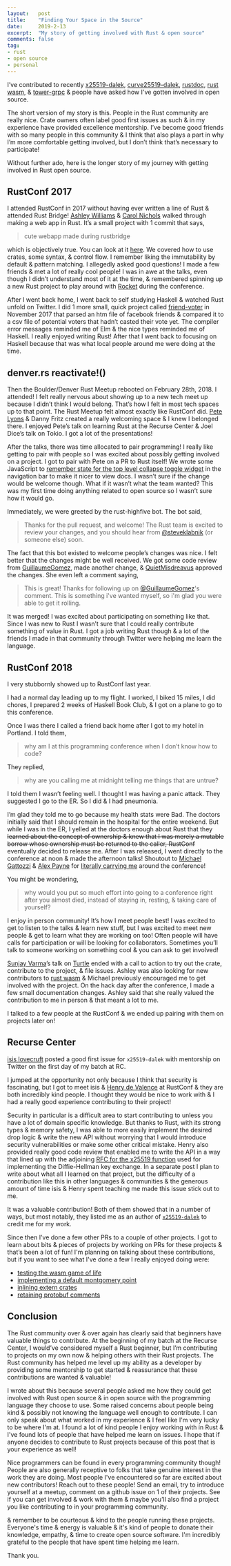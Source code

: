 ```yaml
---
layout:   post
title:    "Finding Your Space in the Source"
date:     2019-2-13
excerpt:  "My story of getting involved with Rust & open source"
comments: false
tag:
- rust
- open source
- personal
---
```


I’ve contributed to recently
[x25519-dalek](https://github.com/dalek-cryptography/x25519-dalek),
[curve25519-dalek](https://github.com/dalek-cryptography/curve25519-dalek),
[rustdoc](https://github.com/rust-lang/rust/tree/master/src/librustdoc),
[rust wasm](https://github.com/rustwasm), &
[tower-grpc](https://github.com/tower-rs/tower-grpc) & people have asked
how I've gotten involved in open source.

The short version of my story is this. People in the Rust community are
really nice. Crate owners often label good first issues as such & in my
experience have provided excellence mentorship. I’ve become good friends
with so many people in this community & I think that also plays a part
in why I’m more comfortable getting involved, but I don’t think that’s
necessary to participate!

Without further ado, here is the longer story of my journey with getting
involved in Rust open source.

## RustConf 2017

I attended RustConf in 2017 without having ever written a line of Rust &
attended Rust Bridge! [Ashley Williams](https://twitter.com/ag_dubs) &
[Carol Nichols](https://twitter.com/Carols10cents) walked through making
a web app in Rust. It’s a small project with 1 commit that says,

> cute webapp made during rustbridge

which is objectively true. You can look at it
[here](https://github.com/DebugSteven/rustbridge). We covered how to use
crates, some syntax, & control flow. I remember liking the immutability
by default & pattern matching. I allegedly asked good questions! I made
a few friends & met a lot of really cool people! I was in awe at the
talks, even though I didn’t understand most of it at the time, &
remembered spinning up a new Rust project to play around with
[Rocket](https://rocket.rs/) during the conference.

After I went back home, I went back to self studying Haskell & watched
Rust unfold on Twitter. I did 1 more small, quick project called
[friend-voter](https://github.com/DebugSteven/friend-voter) in November
2017 that parsed an htm file of facebook friends & compared it to a csv
file of potential voters that hadn’t casted their vote yet. The compiler
error messages reminded me of Elm & the nice types reminded me of
Haskell. I really enjoyed writing Rust! After that I went back to
focusing on Haskell because that was what local people around me were
doing at the time.

## denver.rs reactivate!()

Then the Boulder/Denver Rust Meetup rebooted on February 28th, 2018. I
attended! I felt really nervous about showing up to a new tech meet up
because I didn’t think I would belong. That’s how I felt in most tech
spaces up to that point. The Rust Meetup felt almost exactly like
RustConf did. [Pete Lyons](https://twitter.com/focusaurus) & Danny Fritz
created a really welcoming space & I knew I belonged there. I enjoyed
Pete’s talk on learning Rust at the Recurse Center & Joel Dice’s talk on
Tokio. I got a lot of the presentations!

After the talks, there was time allocated to pair programming! I really
like getting to pair with people so I was excited about possibly getting
involved on a project. I got to pair with Pete on a PR to Rust itself!
We wrote some JavaScript to [remember state for the top level collapse
toggle widget](https://github.com/rust-lang/rust/pull/48631) in the
navigation bar to make it nicer to view docs. I wasn’t sure if the
change would be welcome though. What if it wasn’t what the team wanted?
This was my first time doing anything related to open source so I wasn’t
sure how it would go.

Immediately, we were greeted by the rust-highfive bot. The bot said,

> Thanks for the pull request, and welcome! The Rust team is excited to
> review your changes, and you should hear from
> [@steveklabnik](https://github.com/steveklabnik) (or someone else)
> soon.

The fact that this bot existed to welcome people’s changes was nice. I
felt better that the changes might be well received. We got some code
review from [GuillaumeGomez](https://github.com/GuillaumeGomez), made
another change, & [QuietMisdreavus](https://github.com/QuietMisdreavus)
approved the changes. She even left a comment saying,

> This is great! Thanks for following up on
> [@GuillaumeGomez](https://github.com/GuillaumeGomez)'s comment.
> This is something i've wanted myself, so i'm glad you were able to get
> it rolling.

It was merged! I was excited about participating on something like that.
Since I was new to Rust I wasn’t sure that I could really contribute
something of value in Rust. I got a job writing Rust though & a lot of
the friends I made in that community through Twitter were helping me
learn the language.

## RustConf 2018

I very stubbornly showed up to RustConf last year.

I had a normal day leading up to my flight. I worked, I biked 15 miles,
I did chores, I prepared 2 weeks of Haskell Book Club, & I got on a
plane to go to this conference.

Once I was there I called a friend back home after I got to my hotel in
Portland. I told them,
> why am I at this programming conference when I don’t know how to code?

They replied,
> why are you calling me at midnight telling me things that are untrue?

I told them I wasn’t feeling well. I thought I was having a panic
attack. They suggested I go to the ER. So I did & I had pneumonia.

I’m glad they told me to go because my health stats were Bad. The
doctors initially said that I should remain in the hospital for the
entire weekend. But while I was in the ER, I yelled at the doctors
enough about Rust that they <s>learned about the concept of ownership &
knew that I was merely a mutable borrow whose ownership must be returned
to the caller, RustConf</s> eventually decided to release me. After I
was released, I went directly to the conference at noon & made the
afternoon talks! Shoutout to [Michael
Gattozzi](https://twitter.com/mgattozzi) & [Alex
Payne](https://twitter.com/myrrlyn) for [literally carrying
me](https://twitter.com/DebugSteven/status/1030555170847879168) around
the conference!

You might be wondering,
> why would you put so much effort into going to a conference right
> after you almost died, instead of staying in, resting, & taking care
> of yourself?

I enjoy in person community! It’s how I meet people best! I was excited
to get to listen to the talks & learn new stuff, but I was excited to
meet new people & get to learn what they are working on too! Often
people will have calls for participation or will be looking for
collaborators. Sometimes you’ll talk to someone working on something
cool & you can ask to get involved!

[Sunjay Varma](https://twitter.com/Sunjay03)’s talk on
[Turtle](https://github.com/sunjay/turtle) ended with a call to action
to try out the crate, contribute to the project, & file issues. Ashley
was also looking for new contributors to [rust
wasm](https://github.com/rustwasm) & Michael previously encouraged me to
get involved with the project. On the hack day after the conference, I
made a few small documentation changes. Ashley said that she really
valued the contribution to me in person & that meant a lot to me.

I talked to a few people at the RustConf & we ended up pairing with them
on projects later on!

## Recurse Center

[isis lovecruft](https://twitter.com/isislovecruft) posted a good first
issue for `x25519-dalek` with mentorship on Twitter on the first day of
my batch at RC.

I jumped at the opportunity not only because I think that security is
fascinating, but I got to meet isis & [Henry de
Valence](https://twitter.com/hdevalence) at RustConf & they are both
incredibly kind people. I thought they would be nice to work with & I
had a really good experience contributing to their project!

Security in particular is a difficult area to start contributing to
unless you have a lot of domain specific knowledge. But thanks to Rust,
with its strong types & memory safety, I was able to more easily
implement the desired drop logic & write the new API without worrying that
I would introduce security vulnerabilities or make some other critical
mistake. Henry also provided really good code review that enabled me to
write the API in a way that lined up with the adjoining [RFC for the
x25519 function](https://tools.ietf.org/html/rfc7748#page-7) used for
implementing the Diffie-Hellman key exchange. In a separate post I plan
to write about what all I learned on that project, but the difficulty of
a contribution like this in other languages & communities & the generous
amount of time isis & Henry spent teaching me made this issue stick out
to me.

It was a valuable contribution! Both of them showed that in a number of
ways, but most notably, they listed me as an author of
[`x25519-dalek`](https://crates.io/crates/x25519-dalek) to credit me for
my work.

Since then I’ve done a few other PRs to a couple of other projects. I
got to learn about bits & pieces of projects by working on PRs for these
projects & that’s been a lot of fun! I'm planning on talking about these
contributions, but if you want to see what I've done a few I really
enjoyed doing were:

- [testing the wasm game of life](https://github.com/rustwasm/book/pull/137)
- [implementing a default montgomery point](https://github.com/dalek-cryptography/curve25519-dalek/pull/210)
- [inlining extern crates](https://github.com/rust-lang/rust/pull/57508)
- [retaining protobuf comments](https://github.com/tower-rs/tower-grpc/pull/112)

## Conclusion

The Rust community over & over again has clearly said that beginners
have valuable things to contribute. At the beginning of my batch at the
Recurse Center, I would’ve considered myself a Rust beginner, but I’m
contributing to projects on my own now & helping others with their Rust
projects. The Rust community has helped me level up my ability as a
developer by providing some mentorship to get started & reassurance that
these contributions are wanted & valuable!

I wrote about this because several people asked me how they could get
involved with Rust open source & in open source with the programming
language they choose to use. Some raised concerns about people being
kind & possibly not knowing the language well enough to contribute. I
can only speak about what worked in my experience & I feel like I'm very
lucky to be where I'm at. I found a lot of kind people I enjoy working
with in Rust & I've found lots of people that have helped me learn on
issues. I hope that if anyone decides to contribute to Rust projects
because of this post that is your experience as well!

Nice programmers can be found in every programming community though!
People are also generally receptive to folks that take genuine interest
in the work they are doing. Most people I've encountered so far are
excited about new contributors! Reach out to these people! Send an
email, try to introduce yourself at a meetup, comment on a github issue
on 1 of their projects. See if you can get involved & work with them &
maybe you’ll also find a project you like contributing to in your
programming community.

& remember to be courteous & kind to the people running these projects.
Everyone's time & energy is valuable & it's kind of people to donate
their knowledge, empathy, & time to create open source software. I'm
incredibly grateful to the people that have spent time helping me learn.

Thank you.
